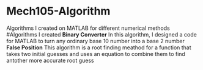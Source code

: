 # Mech105-Algorithm
Algorithms I created on MATLAB for different numerical methods 
#Algorithms I created
**Binary Converter**
In this algorithm, I designed a code for MATLAB to turn any ordinary base 10 number into a base 2 number
**False Position**
This algorithm is a root finding meathod for a function that takes two initial guesses and uses an equation to combine them to find antother more accurate root guess
